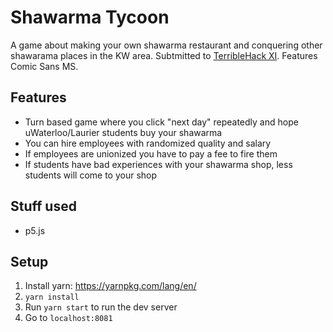 # Shawarma Tycoon
A game about making your own shawarma restaurant and conquering other shawarama places in the KW area. Subtmitted to [TerribleHack XI](https://terriblehack-xi.devpost.com/). Features Comic Sans MS.

## Features
- Turn based game where you click "next day" repeatedly and hope uWaterloo/Laurier students buy your shawarma
- You can hire employees with randomized quality and salary
- If employees are unionized you have to pay a fee to fire them
- If students have bad experiences with your shawarma shop, less students will come to your shop

## Stuff used
- p5.js

## Setup

1. Install yarn: https://yarnpkg.com/lang/en/
2. `yarn install`
3. Run `yarn start` to run the dev server
4. Go to `localhost:8081`